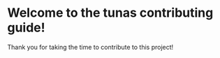 # Welcome to the tunas contributing guide!
Thank you for taking the time to contribute to this project!